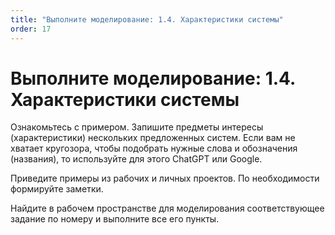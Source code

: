 ```yaml
---
title: "Выполните моделирование: 1.4. Характеристики системы"
order: 17
---
```


# Выполните моделирование: 1.4. Характеристики системы



Ознакомьтесь с примером. Запишите предметы интересы (характеристики) нескольких предложенных систем. Если вам не хватает кругозора, чтобы подобрать нужные слова и обозначения (названия), то используйте для этого ChatGPT или Google.

Приведите примеры из рабочих и личных проектов. По необходимости формируйте заметки.

Найдите в рабочем пространстве для моделирования соответствующее задание по номеру и выполните все его пункты.

